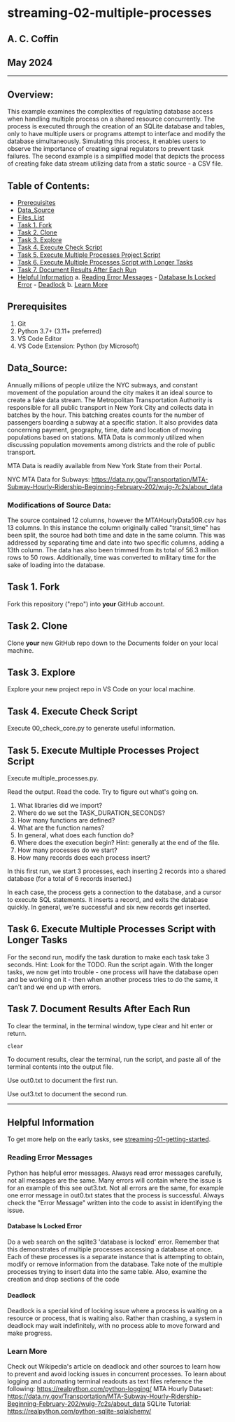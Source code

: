 # streaming-02-multiple-processes
## A. C. Coffin
## May 2024
---
## Overview:

This example examines the complexities of regulating database access when handling multiple process on a shared resource concurrently. The process is executed through the creation of an SQLite database and tables, only to have multiple users or programs attempt to interface and modify the database simultaneously. Simulating this process, it enables users to observe the importance of creating signal regulators to prevent task failures. The second example is a simplified model that depicts the process of creating fake data stream utilizing data from a static source - a CSV file.

## Table of Contents:
* [Prerequisites](#Prerequisites)
* [Data_Source](#Data_Source)
* [Files_List](#Files_List)
* [Task 1. Fork](#Task_1._Fork)
* [Task 2. Clone](#Task_2._Clone)
* [Task 3. Explore](#Task_3._Explore)
* [Task 4. Execute Check Script](#Task_4._Execute_Check_Script)
* [Task 5. Execute Multiple Processes Project Script](#Task_5._Execute_Multiple_Processes_Project_Script)
* [Task 6. Execute Multiple Processes Script with Longer Tasks](#Task_6._Execute_Multiple_Processes_Scrip_with_Longer_Tasks)
* [Task 7. Document Results After Each Run](#Task_7._Document_Results_After_Each_Run)
* [Helpful Information](#Helpful_Information)
    a. [Reading Error Messages](#Reading_Error_Messages)
        - [Database Is Locked Error](#Database_Is_Locked_Error)
        - [Deadlock](#Deadlock)
    b. [Learn More](#Learn_More)

## Prerequisites

1. Git
2. Python 3.7+ (3.11+ preferred)
3. VS Code Editor
4. VS Code Extension: Python (by Microsoft)

## Data_Source:
Annually millions of people utilize the NYC subways, and constant movement of the population around the city makes it an ideal source to create a fake data stream. The Metropolitan Transportation Authority is responsible for all public transport in New York City and collects data in batches by the hour. This batching creates counts for the number of passengers boarding a subway at a specific station. It also provides data concerning payment, geography, time, date and location of moving populations based on stations. MTA Data is commonly utilized when discussing population movements among districts and the role of public transport.

MTA Data is readily available from New York State from their Portal. 

NYC MTA Data for Subways: https://data.ny.gov/Transportation/MTA-Subway-Hourly-Ridership-Beginning-February-202/wujg-7c2s/about_data

### Modifications of Source Data:
The source contained 12 columns, however the MTAHourlyData50R.csv has 13 columns. In this instance the column originally called "transit_time" has been split, the source had both time and date in the same column. This was addressed by separating time and date into two specific columns, adding a 13th column. The data has also been trimmed from its total of 56.3 million rows to 50 rows. Additionally, time was converted to military time for the sake of loading into the database.

## Task 1. Fork 

Fork this repository ("repo") into **your** GitHub account. 

## Task 2. Clone

Clone **your** new GitHub repo down to the Documents folder on your local machine. 

## Task 3. Explore

Explore your new project repo in VS Code on your local machine.

## Task 4. Execute Check Script

Execute 00_check_core.py to generate useful information.

## Task 5. Execute Multiple Processes Project Script

Execute multiple_processes.py.

Read the output. Read the code. 
Try to figure out what's going on. 

1. What libraries did we import?
1. Where do we set the TASK_DURATION_SECONDS?
1. How many functions are defined? 
1. What are the function names? 
1. In general, what does each function do? 
1. Where does the execution begin? Hint: generally at the end of the file.
1. How many processes do we start?
1. How many records does each process insert?

In this first run, we start 3 processes, each inserting 2 records into a shared database (for a total of 6 records inserted.)

In each case, the process gets a connection to the database, and a cursor to execute SQL statements.
It inserts a record, and exits the database quickly. In general, we're successful and six new records get inserted. 

## Task 6. Execute Multiple Processes Script with Longer Tasks

For the second run, modify the task duration to make each task take 3 seconds. 
Hint: Look for the TODO.
Run the script again. 
With the longer tasks, we now get into trouble - one process will have the database open and be working on it - then when another process tries to do the same, it can't and 
we end up with errors. 

## Task 7. Document Results After Each Run

To clear the terminal, in the terminal window, type clear and hit enter or return. 

`clear`

To document results, clear the terminal, run the script, and paste all of the terminal contents into the output file.

Use out0.txt to document the first run. 

Use out3.txt to document the second run.


-----

## Helpful Information
To get more help on the early tasks, see [streaming-01-getting-started](https://github.com/denisecase/streaming-01-getting-started).

### Reading Error Messages
Python has helpful error messages. Always read error messages carefully, not all messages are the same. 
Many errors will contain where the issue is for an example of this see out3.txt. Not all errors are the same, for example one error message in out0.txt states that the process is successful. Always check the "Error Message" written into the code to assist in identifying the issue. 

#### Database Is Locked Error
Do a web search on the sqlite3 'database is locked' error.
Remember that this demonstrates of multiple processes accessing a database at once. Each of these processes is a separate instance that is attempting to obtain, modify or remove information from the database. Take note of the multiple processes trying to insert data into the same table. Also, examine the creation and drop sections of the code

#### Deadlock
Deadlock is a special kind of locking issue where a process is waiting on a resource or process, that is waiting also. 
Rather than crashing, a system in deadlock may wait indefinitely, with no process able to move forward and make progress.

### Learn More
Check out Wikipedia's article on deadlock and other sources to learn how to prevent and avoid locking issues in concurrent processes. 
To learn about logging and automating terminal readouts as text files reference the following: https://realpython.com/python-logging/
MTA Hourly Dataset: https://data.ny.gov/Transportation/MTA-Subway-Hourly-Ridership-Beginning-February-202/wujg-7c2s/about_data
SQLite Tutorial: https://realpython.com/python-sqlite-sqlalchemy/


